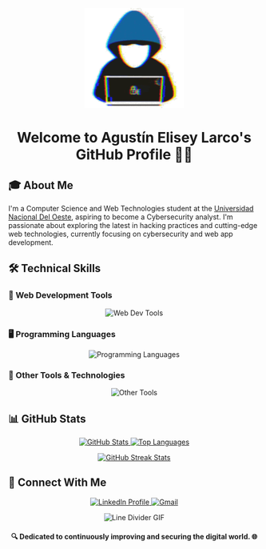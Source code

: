 <p align="center">
  <img src="https://github.com/0xAbdulKhalid/0xAbdulKhalid/raw/main/assets/mdImages/about_me.gif" width="200px" alt="About Me GIF">
</p>

<h1 align="center">Welcome to Agustín Elisey Larco's GitHub Profile 👨‍💼</h1>

## 🎓 About Me
I'm a Computer Science and Web Technologies student at the [Universidad Nacional Del Oeste](https://uno.edu.ar), aspiring to become a Cybersecurity analyst. I'm passionate about exploring the latest in hacking practices and cutting-edge web technologies, currently focusing on cybersecurity and web app development.

## 🛠 Technical Skills
### 🔖 Web Development Tools
<p align="center">
  <img src="https://skillicons.dev/icons?i=html,css,javascript,bootstrap,tailwind,postgres" alt="Web Dev Tools">
</p>

### 🖥️ Programming Languages
<p align="center">
  <img src="https://skillicons.dev/icons?i=c,java,javascript" alt="Programming Languages">
</p>

### 🧰 Other Tools & Technologies
<p align="center">
  <img src="https://skillicons.dev/icons?i=vscode,eclipse,linux,git" alt="Other Tools">
</p>

## 📊 GitHub Stats
<p align="center">
  <a href="https://github.com/EliseyAgustin">
    <img src="https://github-readme-stats.vercel.app/api?username=EliseyAgustin&show_icons=true&theme=radical&hide_border=true&count_private=true" width="400" alt="GitHub Stats">
  </a>
  <a href="https://github.com/EliseyAgustin">
    <img src="https://github-readme-stats.vercel.app/api/top-langs/?username=EliseyAgustin&theme=radical&show_icons=true&hide_border=true&layout=compact" width="400" alt="Top Languages">
  </a>
</p>
<p align="center">
  <a href="https://github.com/EliseyAgustin">
    <img src="https://github-readme-streak-stats.herokuapp.com/?user=EliseyAgustin&theme=radical&hide_border=true" width="800" alt="GitHub Streak Stats">
  </a>
</p>

## 🤝 Connect With Me
<p align="center">
  <a href="https://www.linkedin.com/in/agustin-elisey-larco-04b397236/" target="_blank">
    <img src="https://img.shields.io/badge/LinkedIn-Agustín_Elisey_Larco-blue?style=for-the-badge&logo=linkedin" alt="LinkedIn Profile"/>
  </a>
  <a href="mailto:agustinelisey22@gmail.com" target="_blank">
    <img src="https://img.shields.io/badge/Email-agustinelisey22%40gmail.com-d14836?style=for-the-badge&logo=gmail&logoColor=white" alt="Gmail"/>
  </a>
</p>

<p align="center">
  <img src="https://user-images.githubusercontent.com/73097560/115834477-dbab4500-a447-11eb-908a-139a6edaec5c.gif" alt="Line Divider GIF">
</p>

<h4 align="center">🔍 Dedicated to continuously improving and securing the digital world. 🌐</h4>

